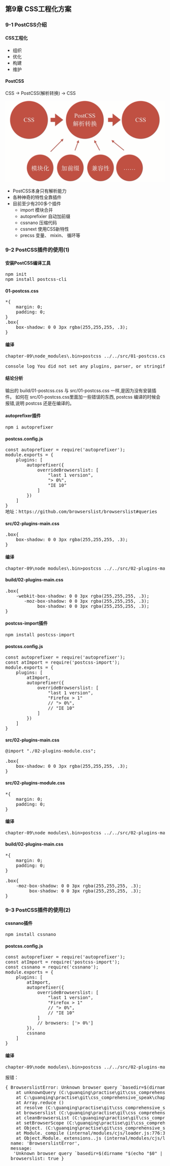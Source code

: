 ## 第9章 CSS工程化方案 ##

### 9-1 PostCSS介绍 ###
#### CSS工程化 ####
- 组织
- 优化
- 构建
- 维护
#### PostCSS ####
CSS -> PostCSS(解析转换) -> CSS

![](https://github.com/guanqing123/css_comprehensive_speak/blob/master/chapter-09-01.png)

- PostCSS本身只有解析能力
- 各种神奇的特性全靠插件
- 目前至少有200多个插件
	- import 模块合并
	- autoprefixier 自动加前缀
	- cssnano 压缩代码
	- cssnext 使用CSS新特性
	- precss 变量、 mixin、 循环等

### 9-2 PostCSS插件的使用(1) ###
#### 安装PostCSS编译工具 ####
<pre>
npm init
npm install postcss-cli
</pre>
#### 01-postcss.css ####
<pre>
*{
    margin: 0;
    padding: 0;
}
.box{
    box-shadow: 0 0 3px rgba(255,255,255, .3);
}
</pre>
#### 编译 ####
<pre>
chapter-09\node_modules\.bin>postcss ../../src/01-postcss.css -o ../../build/01-postcss.css

console log You did not set any plugins, parser, or stringifier.
</pre>
#### 结论分析 ####
输出的 build/01-postcss.css 与 src/01-postcss.css 一样,是因为没有安装插件。 如何在 src/01-postcss.css里面加一些错误的东西, postcss 编译的时候会报错,说明 postcss 还是在编译的。

#### autoprefixer插件 ####
<pre>
npm i autoprefixer
</pre>
#### postcss.config.js ####
<pre>
const autoprefixer = require('autoprefixer');
module.exports = {
    plugins: [
        autoprefixer({
            overrideBrowserslist: [
                "last 1 version",
                "> 0%",
                "IE 10"
            ]
        })
    ]
}
地址：https://github.com/browserslist/browserslist#queries
</pre>
#### src/02-plugins-main.css ####
<pre>
.box{
    box-shadow: 0 0 3px rgba(255,255,255, .3);
}
</pre>
#### 编译 ####
<pre>
chapter-09\node_modules\.bin>postcss ../../src/02-plugins-main.css -o ../../build/02-plugins-main.css
</pre>
#### build/02-plugins-main.css ####
<pre>
.box{
    -webkit-box-shadow: 0 0 3px rgba(255,255,255, .3);
       -moz-box-shadow: 0 0 3px rgba(255,255,255, .3);
            box-shadow: 0 0 3px rgba(255,255,255, .3);
}
</pre>

#### postcss-import插件 ####
<pre>
npm install postcss-import
</pre>
#### postcss.config.js ####
<pre>
const autoprefixer = require('autoprefixer');
const atImport = require('postcss-import');
module.exports = {
    plugins: [
        atImport,
        autoprefixer({
            overrideBrowserslist: [
                "last 1 version",
                "Firefox > 1"
                // "> 0%",
                // "IE 10"
            ]
        })
    ]
}
</pre>
#### src/02-plugins-main.css ####
<pre>
@import "./02-plugins-module.css";

.box{
    box-shadow: 0 0 3px rgba(255,255,255, .3);
}
</pre>
#### src/02-plugins-module.css ####
<pre>
*{
    margin: 0;
    padding: 0;
}
</pre>
#### 编译 ####
<pre>
chapter-09\node_modules\.bin>postcss ../../src/02-plugins-main.css -o ../../build/02-plugins-main.css
</pre>
#### build/02-plugins-main.css ####
<pre>
*{
    margin: 0;
    padding: 0;
}

.box{
    -moz-box-shadow: 0 0 3px rgba(255,255,255, .3);
         box-shadow: 0 0 3px rgba(255,255,255, .3);
}
</pre>

### 9-3 PostCSS插件的使用(2) ###
#### cssnano插件 ####
<pre>
npm install cssnano
</pre>
#### postcss.config.js ####
<pre>
const autoprefixer = require('autoprefixer');
const atImport = require('postcss-import');
const cssnano = require('cssnano');
module.exports = {
    plugins: [
        atImport,
        autoprefixer({
            overrideBrowserslist: [
                "last 1 version",
                "Firefox > 1"
                // "> 0%",
                // "IE 10"
            ]
            // browsers: ['> 0%']
        }),
        cssnano
    ]
}
</pre>
#### 编译 ####
<pre>
chapter-09\node_modules\.bin>postcss ../../src/02-plugins-main.css -o ../../build/02-plugins-main.css
</pre>
报错：
<pre>
{ BrowserslistError: Unknown browser query `basedir=$(dirname "$(echo "$0" | sed -e 's`. Maybe you are using old Browserslist or made typo in query.
    at unknownQuery (C:\guanqing\practise\git\css_comprehensive_speak\chapter-09\node_modules\browserslist\index.js:244:10)
    at C:\guanqing\practise\git\css_comprehensive_speak\chapter-09\node_modules\browserslist\index.js:331:11
    at Array.reduce (<anonymous>)
    at resolve (C:\guanqing\practise\git\css_comprehensive_speak\chapter-09\node_modules\browserslist\index.js:277:18)
    at browserslist (C:\guanqing\practise\git\css_comprehensive_speak\chapter-09\node_modules\browserslist\index.js:401:21)
    at cleanBrowsersList (C:\guanqing\practise\git\css_comprehensive_speak\chapter-09\node_modules\caniuse-api\dist\utils.js:59:59)
    at setBrowserScope (C:\guanqing\practise\git\css_comprehensive_speak\chapter-09\node_modules\caniuse-api\dist\index.js:26:43)
    at Object.<anonymous> (C:\guanqing\practise\git\css_comprehensive_speak\chapter-09\node_modules\caniuse-api\dist\index.js:88:1)
    at Module._compile (internal/modules/cjs/loader.js:776:30)
    at Object.Module._extensions..js (internal/modules/cjs/loader.js:787:10)
  name: 'BrowserslistError',
  message:
   'Unknown browser query `basedir=$(dirname "$(echo "$0" | sed -e \'s`. Maybe you are using old Browserslist or made typo in query.',
  browserslist: true }
</pre>